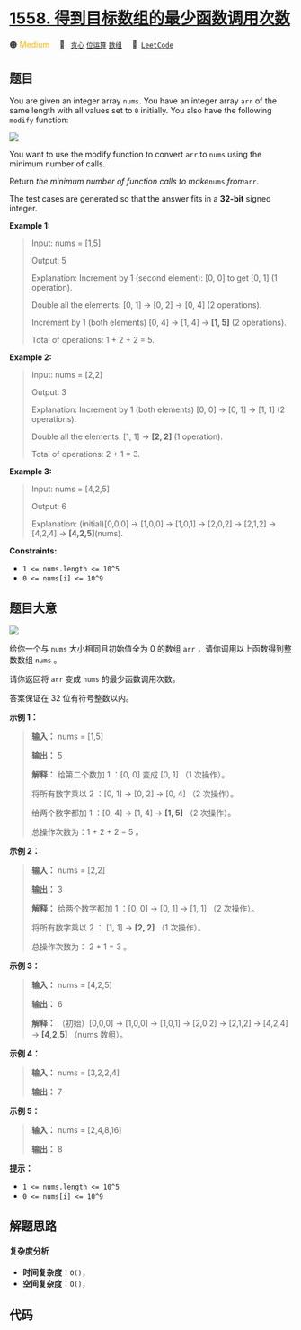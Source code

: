# [1558. 得到目标数组的最少函数调用次数](https://leetcode.com/problems/minimum-numbers-of-function-calls-to-make-target-array)

🟠 <font color=#ffb800>Medium</font>&emsp; 🔖&ensp; [`贪心`](/leetcode/outline/tag/greedy.md) [`位运算`](/leetcode/outline/tag/bit-manipulation.md) [`数组`](/leetcode/outline/tag/array.md)&emsp; 🔗&ensp;[`LeetCode`](https://leetcode.com/problems/minimum-numbers-of-function-calls-to-make-target-array)

## 题目

You are given an integer array `nums`. You have an integer array `arr` of the
same length with all values set to `0` initially. You also have the following
`modify` function:

![](https://assets.leetcode.com/uploads/2020/07/10/sample_2_1887.png)

You want to use the modify function to convert `arr` to `nums` using the
minimum number of calls.

Return _the minimum number of function calls to make_`nums` _from_`arr`.

The test cases are generated so that the answer fits in a **32-bit** signed
integer.



**Example 1:**

> Input: nums = [1,5]
> 
> Output: 5
> 
> Explanation: Increment by 1 (second element): [0, 0] to get [0, 1] (1 operation).
> 
> Double all the elements: [0, 1] -> [0, 2] -> [0, 4] (2 operations).
> 
> Increment by 1 (both elements)  [0, 4] -> [1, 4] -> **[1, 5]** (2 operations).
> 
> Total of operations: 1 + 2 + 2 = 5.

**Example 2:**

> Input: nums = [2,2]
> 
> Output: 3
> 
> Explanation: Increment by 1 (both elements) [0, 0] -> [0, 1] -> [1, 1] (2 operations).
> 
> Double all the elements: [1, 1] -> **[2, 2]** (1 operation).
> 
> Total of operations: 2 + 1 = 3.

**Example 3:**

> Input: nums = [4,2,5]
> 
> Output: 6
> 
> Explanation: (initial)[0,0,0] -> [1,0,0] -> [1,0,1] -> [2,0,2] -> [2,1,2] -> [4,2,4] -> **[4,2,5]**(nums).

**Constraints:**

  * `1 <= nums.length <= 10^5`
  * `0 <= nums[i] <= 10^9`


## 题目大意

![](https://assets.leetcode.com/uploads/2020/07/10/sample_2_1887.png)

给你一个与 `nums` 大小相同且初始值全为 0 的数组 `arr` ，请你调用以上函数得到整数数组 `nums` 。

请你返回将 `arr` 变成 `nums` 的最少函数调用次数。

答案保证在 32 位有符号整数以内。



**示例 1：**

> 
> 
> 
> 
> 
> **输入：** nums = [1,5]
> 
> **输出：** 5
> 
> **解释：** 给第二个数加 1 ：[0, 0] 变成 [0, 1] （1 次操作）。
> 
> 将所有数字乘以 2 ：[0, 1] -> [0, 2] -> [0, 4] （2 次操作）。
> 
> 给两个数字都加 1 ：[0, 4] -> [1, 4] -> **[1, 5]** （2 次操作）。
> 
> 总操作次数为：1 + 2 + 2 = 5 。
> 
> 

**示例 2：**

> 
> 
> 
> 
> 
> **输入：** nums = [2,2]
> 
> **输出：** 3
> 
> **解释：** 给两个数字都加 1 ：[0, 0] -> [0, 1] -> [1, 1] （2 次操作）。
> 
> 将所有数字乘以 2 ： [1, 1] -> **[2, 2]** （1 次操作）。
> 
> 总操作次数为： 2 + 1 = 3 。
> 
> 

**示例 3：**

> 
> 
> 
> 
> 
> **输入：** nums = [4,2,5]
> 
> **输出：** 6
> 
> **解释：** （初始）[0,0,0] -> [1,0,0] -> [1,0,1] -> [2,0,2] -> [2,1,2] -> [4,2,4] -> **[4,2,5]** （nums 数组）。
> 
> 

**示例 4：**

> 
> 
> 
> 
> 
> **输入：** nums = [3,2,2,4]
> 
> **输出：** 7
> 
> 

**示例 5：**

> 
> 
> 
> 
> 
> **输入：** nums = [2,4,8,16]
> 
> **输出：** 8
> 
> 



**提示：**

  * `1 <= nums.length <= 10^5`
  * `0 <= nums[i] <= 10^9`


## 解题思路

#### 复杂度分析

- **时间复杂度**：`O()`，
- **空间复杂度**：`O()`，

## 代码

```javascript

```
